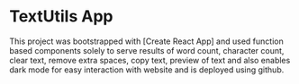 # TextUtils App

This project was bootstrapped with [Create React App] and used function based components solely to serve results of word count, character count, clear text, remove extra spaces, copy text, preview of text and also enables dark mode for easy interaction with website and is deployed using github.
